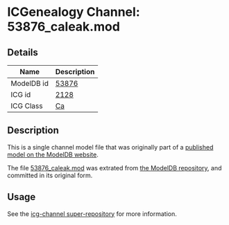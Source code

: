 # ICGenealogy Channel: 53876\_caleak.mod

## Details

Name | Description
---- | -----------
ModelDB id | [53876](http://senselab.med.yale.edu/ModelDB/ShowModel.cshtml?model=53876)
ICG id | [2128](http://icg.neurotheory.ox.ac.uk/channels/3/2128)
ICG Class | [Ca](http://icg.neurotheory.ox.ac.uk/channels/3)

## Description

This is a single channel model file that was originally part of a [published model on the ModelDB website](http://senselab.med.yale.edu/mModelDB/ShowModel.cshtml?model=53876).

The file [53876\_caleak.mod](53876_caleak.mod) was extrated from [the ModelDB repository](http://senselab.med.yale.edu/ModelDB/ShowModel.cshtml?model=53876), and committed in its original form.

## Usage

See the [icg-channel super-repository](https://github.com/icgenealogy/icg-channels) for more information.